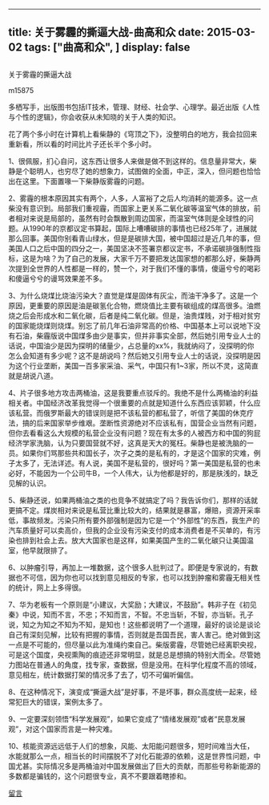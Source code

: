 
---
title:   关于雾霾的撕逼大战-曲高和众
date: 2015-03-02
tags: ["曲高和众", ]
display: false
---


## 



关于雾霾的撕逼大战




m15875




多栖写手，出版图书包括IT技术，管理、财经、社会学、心理学。最近出版《人性与个性的逻辑》，你会收获从未知晓的关于人类的知识。


花了两个多小时在计算机上看柴静的《穹顶之下》，没整明白的地方，我会拉回来重新看，所以看的时间比片子还长半个多小时。



1、很佩服，扪心自问，这东西让很多人来做是做不到这样的。信息量非常大，柴静是个聪明人，也穷尽了她的想象力，试图做的全面，中正，深入，但问题也恰恰出在这里。下面置喙一下柴静版雾霾的问题。

2、雾霾的根本原因其实有两个，人多，人富裕了之后人均消耗的能源多。这一点柴没有意识到。局部我们重视霾，而国家上更关系二氧化碳等温室气体的排放，前者相对来说是局部的，虽然有时会飘散到周边国家，而温室气体则是全球性的问题。从1990年的京都议定书算起，国际上嘈嘈碳排的事情也已经25年了，进展就那么回事。美国你别看青山绿水，但是是碳排大国，被中国超过是近几年的事，但美国人口之后中国的四分之一，美国坚决不签署京都议定书，不承诺碳排强制性指标，这是为啥？为了自己的发展，大家千万不要把发达国家想的都那么好，柴静两次提到全世界的人性都是一样的，赞一个，对于我们不懂的事情，傻逼兮兮的喝彩和傻逼兮兮的谩骂效果差不多。

3、为什么烧煤比烧油污染大？直觉是煤是固体有灰尘，而油干净多了。这是一个原因，更重要的原因是油是碳氢化合物，燃烧值比主要有碳组成的煤高很多。油燃烧之后会形成水和二氧化碳，后者是纯二氧化碳。但是，油贵煤贱，对于相对贫穷的国家能烧煤则烧煤。别忘了前几年石油非常高的价格、中国基本上可以说地下没有石油，柴霾版说中国煤多由少是事实，但并非事实全部，然后她引用专业人士的话说，中国油少是因为探明的储量少，占总量的xx%，我就纳闷了，没探明的你怎么会知道有多少呢？这不是胡说吗？然后她又引用专业人士的话说，没探明是因为这个行业垄断，美国一百多家采油、采气，中国只有1~3家，所以不灵，这简直就是胡说八道。

4、片子很多地方攻击两桶油，这是我要重点驳斥的。我绝不是什么两桶油的利益相关者。中国经济改革我觉得一个很重要的点就是知道什么东西应该郭颖，什么应该私营。而俄罗斯最大的错误则是把不该私营的都私营了，听信了美国的休克疗法，搞的后来国家举步维艰。垄断性资源绝对不应该私有，国营企业当然有问题，但你去看看这么大规模的私营企业没有问题？现在有太多的人被西方和中国的狗屁经济学家洗脑，认为只要国营就不好，这真是天大的冤枉。柴静也是被洗脑的一员。如果你们骂那些共和国长子，次子之类的是私有的，才是这个国家的灾难，例子太多了，无法详述。有人说，美国不是私营的，很好吗？第一美国是私营的也未必好，不能因为一个公司牛B，一个人伟大，认为他都是好的，那是肤浅的，缺乏见解的认识。

5、柴静还说，如果两桶油之类的也竞争不就搞定了吗？我告诉你们，那样的话就更搞不定。煤炭相对来说是私营比重比较大的，结果就是暴富，爆赔，资源开采率低，事故频发。污染只所有要外部强制是因为它是一个“外部性”的东西，我生产的汽车质量好可以卖高价，但我的企业没有污染支付的成本消费者是不买单的，有污染也排到社会上去。放大大国家也是这样，如果美国产生的二氧化碳只让美国温室，他早就限排了。

6、以肿瘤引导，再加上一堆数据，这个很多人批判过了。即便是专家说的，有数据也不可信，因为你也可以找到意见相反的专家，也可以找到肿瘤和雾霾无相关性的统计，网上上多得很。

7、华为老板有一个原则是“小建议，大奖励；大建议，不鼓励”。韩非子在《初见秦》中说，知而不言，不忠；不知而言，不智。不忠当斩，不智，亦当斩。孔子说，知之为知之不知为不知，是知也！这些都说明了一个道理，最好的谈论是谈论自己有深刻见解，比较有把握的事情，否则就是吾国吾民，害人害己。绝对做到这一点是不可能的，但尽量以此为准绳约束自己。柴版雾霾，尽管她已经离职央视，可是这个国度，央视熏陶的痕迹还非常明显，就是总是想搞的特别大而全。尽管她力图站在普通人的角度，找专家，查数据，但是没用。在科学化程度不高的领域，意见相左，统计数据打架的情况多了去了，切不可偏听偏信。

8、在这种情况下，演变成“撕逼大战”是好事，不是坏事，群众高度统一起来，经常犯巨大的错误，案例太多了。

9、一定要深刻领悟“科学发展观”，如果它变成了“情绪发展观”或者“民意发展观”，对这个国家而言是一种灾难。

10、核能资源远远低于人们的想象，风能、太阳能问题很多，短时间难当大任，水能就那么一点，相当长的时间摆脱不了对化石能源的依赖，这是世界性问题，中国尤甚。实际情况多是两桶油对中国发展做出了巨大的贡献，而那些号称新能源的多数都是骗钱的，这个问题很专业，真不不要跟着瞎掺和。











[留言](javascript:;)


